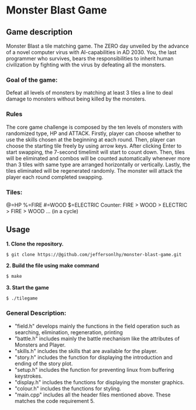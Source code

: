 # Monster Blast Game

## Game description
Monster Blast a tile matching game. The ZERO day unveiled by the advance of a novel computer virus with AI-capabilities in AD 2030. You, the last programmer who survives, bears the responsibilities to inherit human civilization by fighting with the virus by defeating all the monsters. 

### Goal of the game:
Defeat all levels of monsters by matching at least 3 tiles a line to deal damage to monsters without being killed by the monsters.

### Rules
The core game challenge is composed by the ten levels of monsters with randomized type, HP and ATTACK. Firstly, player can choose whether to use the skills chosen at the beginning at each round. Then, player can choose the starting tile freely by using arrow keys. After clicking Enter to start swapping, the 7-second timelimit will start to count down. Then, tiles will be eliminated and combos will be counted automatically whenever more than 3 tiles with same type are arranged horizontally or vertically. Lastly, the tiles eliminated will be regenerated randomly. The monster will attack the player each round completed swapping. 

### Tiles:
@=HP
%=FIRE
#=WOOD
$=ELECTRIC
Counter: FIRE > WOOD > ELECTRIC > FIRE > WOOD ... (in a cycle)



## Usage

**1. Clone the repository.**
```
$ git clone https://@github.com/jeffersonlhy/monster-blast-game.git
```

**2. Build the file using make command**
```bash
$ make
```

**3. Start the game**
```bash
$ ./tilegame
```


### General Description:
- "field.h" develops mainly the functions in the field operation such as searching, elimination, regeneration, printing
- "battle.h" includes mainly the battle mechanism like the attributes of Monsters and Player.
- "skills.h" includes the skills that are available for the player.
- "story.h" includes the function for displaying the introduction and ending of the story plot.
- "setup.h" includes the function for preventing linux from buffering keystrokes.
- "display.h" includes the functions for displaying the monster graphics.
- "colour.h" includes the functions for styling.
- "main.cpp" includes all the header files mentioned above.
These matches the code requirement 5. 

    
 
